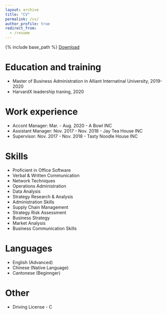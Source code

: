 ```yaml
---
layout: archive
title: "CV"
permalink: /cv/
author_profile: true
redirect_from:
  - /resume
---
```


{% include base_path %}
[Download](https://github.com/aliceyu68/tongjie/files/Tongjie_Yu___Resume.pdf.pdf)

Education and training
======
* Master of Business Administration in Alliant Internatinal University, 2019-2020
* HarvardX leadership traning, 2020

Work experience
======
* Accont Manager: Mar. - Aug. 2020 - A Bowl INC
* Assistant Manager: Nov. 2017 - Nov. 2018 - Jay Tea House INC
* Supervisor: Nov. 2017 - Nov. 2018 - Tasty Noodle House INC  
  
Skills
======
* Proficient in Office Software
* Verbal & Written Communication
* Network Techniques
* Operations Administration
* Data Analysis
* Strategy Research \& Analysis
* Administration Skills
* Supply Chain Management
* Strategy Risk Assessment 
* Business Strategy
* Market Analysis
* Business Communication Skills  

Languages
======
* English (Advanced)
* Chinese (Native Language)
* Cantonese (Beginnger)
  
Other
======
* Driving License - C 

